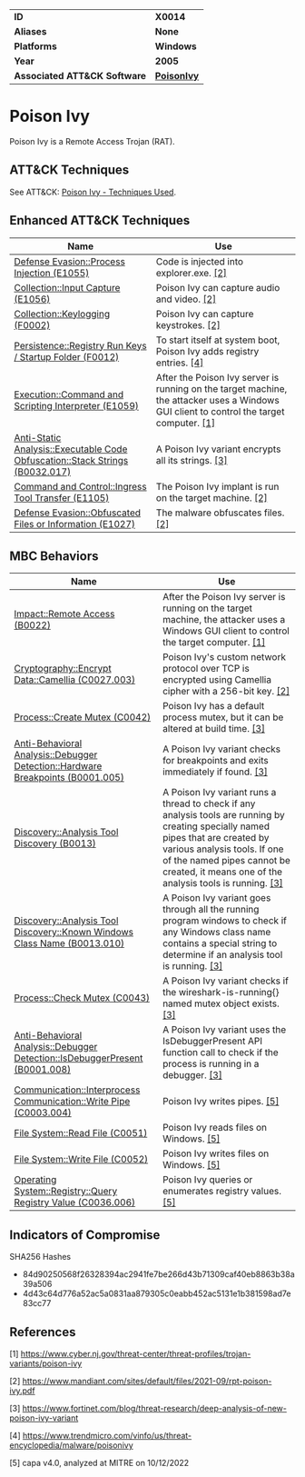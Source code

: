 <table>
<tr>
<td><b>ID</b></td>
<td><b>X0014</b></td>
</tr>
<tr>
<td><b>Aliases</b></td>
<td><b>None</b></td>
</tr>
<tr>
<td><b>Platforms</b></td>
<td><b>Windows</b></td>
</tr>
<tr>
<td><b>Year</b></td>
<td><b>2005</b></td>
</tr>
<tr>
<td><b>Associated ATT&CK Software</b></td>
<td><b><a href="https://attack.mitre.org/software/S0012/">PoisonIvy</a></b></td>
</tr>
</table>


# Poison Ivy

Poison Ivy is a Remote Access Trojan (RAT).

## ATT&CK Techniques

See ATT&CK: [Poison Ivy - Techniques Used](https://attack.mitre.org/software/S0012/).

## Enhanced ATT&CK Techniques

|Name|Use|
|---|---|
|[Defense Evasion::Process Injection (E1055)](../defense-evasion/process-injection.md)|Code is injected into explorer.exe. [[2]](#2)|
|[Collection::Input Capture (E1056)](../collection/input-capture.md)|Poison Ivy can capture audio and video. [[2]](#2)|
|[Collection::Keylogging (F0002)](../collection/keylogging.md)|Poison Ivy can capture keystrokes. [[2]](#2)|
|[Persistence::Registry Run Keys / Startup Folder (F0012)](../persistence/registry-run-keys-startup-folder.md)|To start itself at system boot, Poison Ivy adds registry entries. [[4]](#4)|
|[Execution::Command and Scripting Interpreter (E1059)](../execution/command-and-scripting-interpreter.md)|After the Poison Ivy server is running on the target machine, the attacker uses a Windows GUI client to control the target computer. [[1]](#1)|
|[Anti-Static Analysis::Executable Code Obfuscation::Stack Strings (B0032.017)](../anti-static-analysis/executable-code-obfuscation.md)|A Poison Ivy variant encrypts all its strings. [[3]](#3)|
|[Command and Control::Ingress Tool Transfer (E1105)](../command-and-control/ingress-tool-transfer.md)|The Poison Ivy implant is run on the target machine. [[2]](#2)|
|[Defense Evasion::Obfuscated Files or Information (E1027)](../defense-evasion/obfuscated-files-or-information.md)|The malware obfuscates files. [[2]](#2)|

## MBC Behaviors

|Name|Use|
|---|---|
|[Impact::Remote Access (B0022)](../impact/remote-access.md)|After the Poison Ivy server is running on the target machine, the attacker uses a Windows GUI client to control the target computer. [[1]](#1)|
|[Cryptography::Encrypt Data::Camellia (C0027.003)](../micro-behaviors/cryptography/encrypt-data.md)|Poison Ivy's custom network protocol over TCP is encrypted using Camellia cipher with a 256-bit key. [[2]](#2)|
|[Process::Create Mutex (C0042)](../micro-behaviors/process/create-mutex.md)|Poison Ivy has a default process mutex, but it can be altered at build time. [[3]](#3)|
|[Anti-Behavioral Analysis::Debugger Detection::Hardware Breakpoints (B0001.005)](../anti-behavioral-analysis/debugger-detection.md)|A Poison Ivy variant checks for breakpoints and exits immediately if found. [[3]](#3)|
|[Discovery::Analysis Tool Discovery (B0013)](../discovery/analysis-tool-discovery.md)|A Poison Ivy variant runs a thread to check if any analysis tools are running by creating specially named pipes that are created by various analysis tools. If one of the named pipes cannot be created, it means one of the analysis tools is running. [[3]](#3)|
|[Discovery::Analysis Tool Discovery::Known Windows Class Name (B0013.010)](../discovery/analysis-tool-discovery.md)|A Poison Ivy variant goes through all the running program windows to check if any Windows class name contains a special string to determine if an analysis tool is running. [[3]](#3)|
|[Process::Check Mutex (C0043)](../micro-behaviors/process/check-mutex.md)|A Poison Ivy variant checks if the wireshark-is-running{} named mutex object exists. [[3]](#3)|
|[Anti-Behavioral Analysis::Debugger Detection::IsDebuggerPresent (B0001.008)](../anti-behavioral-analysis/debugger-detection.md)|A Poison Ivy variant uses the IsDebuggerPresent API function call to check if the process is running in a debugger. [[3]](#3)|
|[Communication::Interprocess Communication::Write Pipe (C0003.004)](../micro-behaviors/communication/interprocess-communication.md)|Poison Ivy writes pipes. [[5]](#5)|
|[File System::Read File (C0051)](../micro-behaviors/file-system/read-file.md)|Poison Ivy reads files on Windows. [[5]](#5)|
|[File System::Write File (C0052)](../micro-behaviors/file-system/writes-file.md)|Poison Ivy writes files on Windows. [[5]](#5)|
|[Operating System::Registry::Query Registry Value (C0036.006)](../micro-behaviors/operating-system/registry.md)|Poison Ivy queries or enumerates registry values. [[5]](#5)|

## Indicators of Compromise

SHA256 Hashes
- 84d90250568f26328394ac2941fe7be266d43b71309caf40eb8863b38a39a506
- 4d43c64d776a52ac5a0831aa879305c0eabb452ac5131e1b381598ad7e83cc77

## References

<a name="1">[1]</a> https://www.cyber.nj.gov/threat-center/threat-profiles/trojan-variants/poison-ivy

<a name="2">[2]</a> https://www.mandiant.com/sites/default/files/2021-09/rpt-poison-ivy.pdf

<a name="3">[3]</a> https://www.fortinet.com/blog/threat-research/deep-analysis-of-new-poison-ivy-variant

<a name="4">[4]</a> https://www.trendmicro.com/vinfo/us/threat-encyclopedia/malware/poisonivy

<a name="5">[5]</a> capa v4.0, analyzed at MITRE on 10/12/2022

